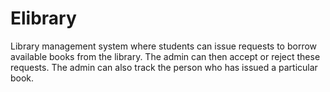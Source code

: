 # Elibrary
Library management system where students can issue requests to borrow available books from the library.
The admin can then accept or reject these requests. The admin can also track the person who has issued a particular book.
